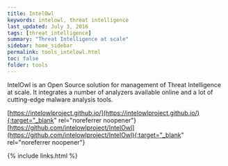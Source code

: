```yaml
---
title: IntelOwl
keywords: intelowl, threat intelligence
last_updated: July 3, 2016
tags: [threat_intelligence] 
summary: "Threat Intelligence at scale"
sidebar: home_sidebar
permalink: tools_intelowl.html
toc: false
folder: tools
---
```


IntelOwl is an Open Source solution for management of Threat Intelligence at scale. It integrates a number of analyzers available online and a lot of cutting-edge malware analysis tools.

[https://intelowlproject.github.io/](https://intelowlproject.github.io/){:target="_blank" rel="noreferrer noopener"}
[https://github.com/intelowlproject/IntelOwl](https://github.com/intelowlproject/IntelOwl){:target="_blank" rel="noreferrer noopener"}



{% include links.html %}

